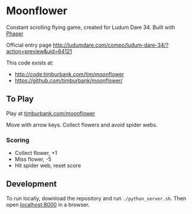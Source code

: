 # Moonflower

Constant scrolling flying game, created for Ludum Dare 34. Built with [Phaser](http://phaser.io/)

Official entry page <http://ludumdare.com/compo/ludum-dare-34/?action=preview&uid=64121>

This code exists at:
- <http://code.timburbank.com/tim/moonflower>
- <https://github.com/timburbank/moonflower/>


To Play
-------

Play at [timburbank.com/moonflower](http://www.timburbank.com/moonflower)

Move with arrow keys. Collect flowers and avoid spider webs.

### Scoring

- Collect flower, +1
- Miss flower, -5
- Hit spider web, reset score

Development
-----------

To run locally, download the repository and run `./python_server.sh`. Then open <localhost:8000> in a browser.
